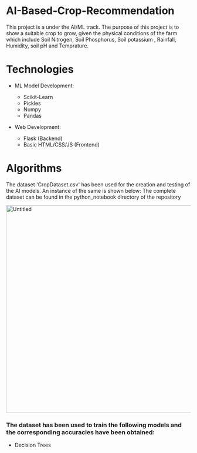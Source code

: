 # AI-Based-Crop-Recommendation
This project is a under the AI/ML track. The purpose of this project is to show a suitable crop to grow, 
given the physical conditions of the farm which include Soil Nitrogen, Soil Phosphorus, Soil potassium
, Rainfall, Humidity, soil pH and Temprature.

# Technologies

* ML Model Development:
  * Scikit-Learn
  * Pickles
  * Numpy
  * Pandas
  
* Web Development:
  * Flask (Backend)
  * Basic HTML/CSS/JS (Frontend)

# Algorithms
The dataset 'CropDataset.csv' has been used for the creation and testing of the AI models. An instance of the same is shown below:
The complete dataset can be found in the python_notebook directory of the repository

<img width="567" alt="Untitled" src="https://user-images.githubusercontent.com/56474333/102003799-af144d80-3d30-11eb-81b3-34d56a819bd9.png">

### The dataset has been used to train the following models and the corresponding accuracies have been obtained:

* Decision Trees
